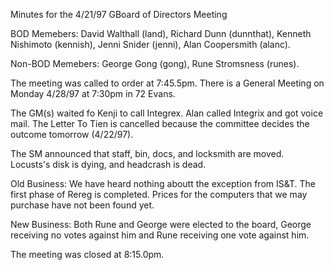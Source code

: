 Minutes for the 4/21/97 GBoard of Directors Meeting

BOD Memebers: David Walthall (land), Richard Dunn (dunnthat), Kenneth
Nishimoto (kennish), Jenni Snider (jenni), Alan Coopersmith (alanc).

Non-BOD Memebers: George Gong (gong), Rune Stromsness (runes).

The meeting was called to order at 7:45.5pm.
There is a General Meeting on Monday 4/28/97 at 7:30pm in 72 Evans.

The GM(s) waited fo Kenji to call Integrex.  Alan called Integrix and got
voice mail.  The Letter To Tien is cancelled because the committee decides
the outcome tomorrow (4/22/97).

The SM announced that staff, bin, docs, and locksmith are moved.
Locusts's disk is dying, and headcrash is dead.


Old Business: We have heard nothing aboutt the exception from IS&T.  The
first phase of Rereg is completed.  Prices for the computers that we may
purchase have not been found yet.

New Business: Both Rune and George were elected to the board, George
receiving no votes against him and Rune receiving one vote against him.

The meeting was closed at 8:15.0pm.


